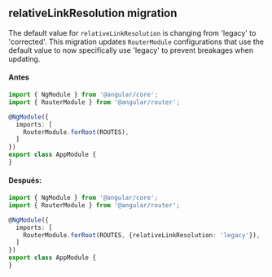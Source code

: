 ## relativeLinkResolution migration

The default value for `relativeLinkResolution` is changing from 'legacy' to 'corrected'.
This migration updates `RouterModule` configurations that use the default value to 
now specifically use 'legacy' to prevent breakages when updating.

#### Antes
```ts
import { NgModule } from '@angular/core';
import { RouterModule } from '@angular/router';

@NgModule({
  imports: [
    RouterModule.forRoot(ROUTES),
  ]
})
export class AppModule {
}
```

#### Después:
```ts
import { NgModule } from '@angular/core';
import { RouterModule } from '@angular/router';

@NgModule({
  imports: [
    RouterModule.forRoot(ROUTES, {relativeLinkResolution: 'legacy'}),
  ]
})
export class AppModule {
}
```